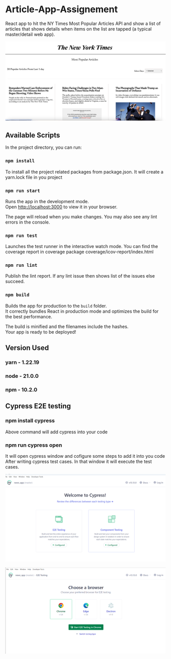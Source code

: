 # Article-App-Assignement

React app to hit the NY Times Most Popular Articles API and show a list of articles that shows details when items on the list are tapped (a typical master/detail web app).

![alt text](home-page.png)

## Available Scripts

In the project directory, you can run:

### `npm install`

To install all the project related packages from package.json. It will create a yarn.lock
file in you project

### `npm run start`

Runs the app in the development mode.\
Open [http://localhost:3000](http://localhost:3000) to view it in your browser.

The page will reload when you make changes.
You may also see any lint errors in the console.

### `npm run test`

Launches the test runner in the interactive watch mode.
You can find the coverage report in coverage package coverage/icov-report/index.html

### `npm run lint`

Publish the lint report. If any lint issue then shows list of the issues else succeed.

### `npm build`

Builds the app for production to the `build` folder.\
It correctly bundles React in production mode and optimizes the build for the best performance.

The build is minified and the filenames include the hashes.\
Your app is ready to be deployed!

## Version Used

### yarn - 1.22.19

### node - 21.0.0

### npm - 10.2.0

## Cypress E2E testing

### npm install cypress

Above command will add cypress into your code

### npm run cypress open

It will open cypress window and cofigure some steps to add it into you code
After writing cypress test cases. In that window it will execute the test cases.

![alt text](assets/image.png)

![alt text](assets/image-1.png)
